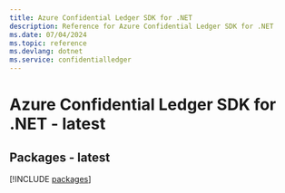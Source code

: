 ```yaml
---
title: Azure Confidential Ledger SDK for .NET
description: Reference for Azure Confidential Ledger SDK for .NET
ms.date: 07/04/2024
ms.topic: reference
ms.devlang: dotnet
ms.service: confidentialledger
---
```

# Azure Confidential Ledger SDK for .NET - latest
## Packages - latest
[!INCLUDE [packages](confidential-ledger-index.md)]